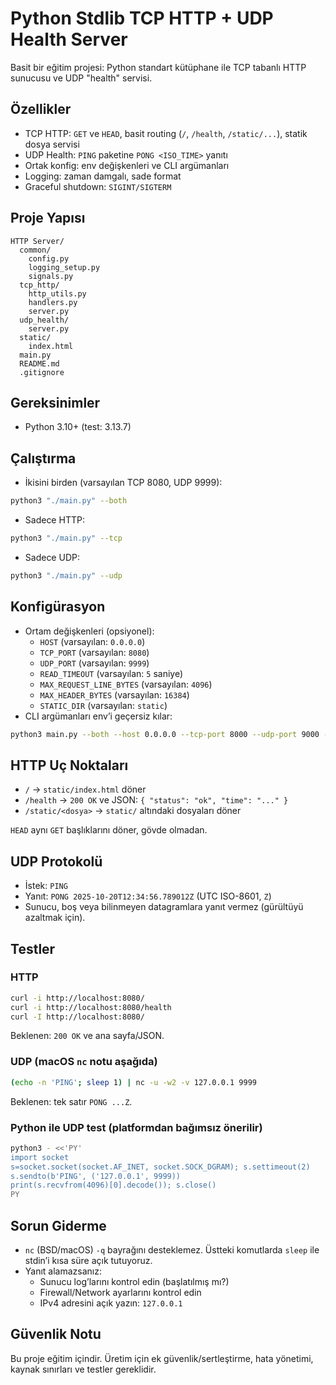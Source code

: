 # Python Stdlib TCP HTTP + UDP Health Server

Basit bir eğitim projesi: Python standart kütüphane ile TCP tabanlı HTTP sunucusu ve UDP "health" servisi.

## Özellikler
- TCP HTTP: `GET` ve `HEAD`, basit routing (`/`, `/health`, `/static/...`), statik dosya servisi
- UDP Health: `PING` paketine `PONG <ISO_TIME>` yanıtı
- Ortak konfig: env değişkenleri ve CLI argümanları
- Logging: zaman damgalı, sade format
- Graceful shutdown: `SIGINT/SIGTERM`

## Proje Yapısı
```
HTTP Server/
  common/
    config.py
    logging_setup.py
    signals.py
  tcp_http/
    http_utils.py
    handlers.py
    server.py
  udp_health/
    server.py
  static/
    index.html
  main.py
  README.md
  .gitignore
```

## Gereksinimler
- Python 3.10+ (test: 3.13.7)

## Çalıştırma
- İkisini birden (varsayılan TCP 8080, UDP 9999):
```bash
python3 "./main.py" --both
```
- Sadece HTTP:
```bash
python3 "./main.py" --tcp
```
- Sadece UDP:
```bash
python3 "./main.py" --udp
```

## Konfigürasyon
- Ortam değişkenleri (opsiyonel):
  - `HOST` (varsayılan: `0.0.0.0`)
  - `TCP_PORT` (varsayılan: `8080`)
  - `UDP_PORT` (varsayılan: `9999`)
  - `READ_TIMEOUT` (varsayılan: `5` saniye)
  - `MAX_REQUEST_LINE_BYTES` (varsayılan: `4096`)
  - `MAX_HEADER_BYTES` (varsayılan: `16384`)
  - `STATIC_DIR` (varsayılan: `static`)
- CLI argümanları env’i geçersiz kılar:
```bash
python3 main.py --both --host 0.0.0.0 --tcp-port 8000 --udp-port 9000 --log-level DEBUG
```

## HTTP Uç Noktaları
- `/` → `static/index.html` döner
- `/health` → `200 OK` ve JSON: `{ "status": "ok", "time": "..." }`
- `/static/<dosya>` → `static/` altındaki dosyaları döner

`HEAD` aynı `GET` başlıklarını döner, gövde olmadan.

## UDP Protokolü
- İstek: `PING`
- Yanıt: `PONG 2025-10-20T12:34:56.789012Z` (UTC ISO-8601, `Z`)
- Sunucu, boş veya bilinmeyen datagramlara yanıt vermez (gürültüyü azaltmak için).

## Testler

### HTTP
```bash
curl -i http://localhost:8080/
curl -i http://localhost:8080/health
curl -I http://localhost:8080/
```
Beklenen: `200 OK` ve ana sayfa/JSON.

### UDP (macOS `nc` notu aşağıda)
```bash
(echo -n 'PING'; sleep 1) | nc -u -w2 -v 127.0.0.1 9999
```
Beklenen: tek satır `PONG ...Z`.

### Python ile UDP test (platformdan bağımsız önerilir)
```bash
python3 - <<'PY'
import socket
s=socket.socket(socket.AF_INET, socket.SOCK_DGRAM); s.settimeout(2)
s.sendto(b'PING', ('127.0.0.1', 9999))
print(s.recvfrom(4096)[0].decode()); s.close()
PY
```

## Sorun Giderme
- `nc` (BSD/macOS) `-q` bayrağını desteklemez. Üstteki komutlarda `sleep` ile stdin’i kısa süre açık tutuyoruz.
- Yanıt alamazsanız:
  - Sunucu log’larını kontrol edin (başlatılmış mı?)
  - Firewall/Network ayarlarını kontrol edin
  - IPv4 adresini açık yazın: `127.0.0.1`

## Güvenlik Notu
Bu proje eğitim içindir. Üretim için ek güvenlik/sertleştirme, hata yönetimi, kaynak sınırları ve testler gereklidir.
